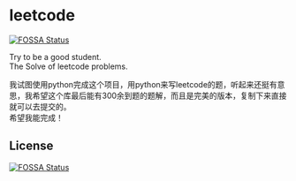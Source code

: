 # leetcode  
[![FOSSA Status](https://app.fossa.io/api/projects/git%2Bgithub.com%2Fviewv%2Fleetcode.svg?type=shield)](https://app.fossa.io/projects/git%2Bgithub.com%2Fviewv%2Fleetcode?ref=badge_shield)


Try to be a good student.  
The Solve of leetcode problems.

我试图使用python完成这个项目，用python来写leetcode的题，听起来还挺有意思，我希望这个库最后能有300余到题的题解，而且是完美的版本，复制下来直接就可以去提交的。  
希望我能完成！

## License
[![FOSSA Status](https://app.fossa.io/api/projects/git%2Bgithub.com%2Fviewv%2Fleetcode.svg?type=large)](https://app.fossa.io/projects/git%2Bgithub.com%2Fviewv%2Fleetcode?ref=badge_large)